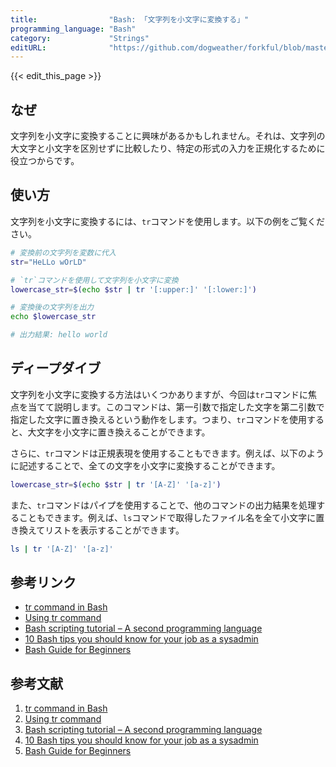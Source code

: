 ```yaml
---
title:                "Bash: 「文字列を小文字に変換する」"
programming_language: "Bash"
category:             "Strings"
editURL:              "https://github.com/dogweather/forkful/blob/master/content/ja/bash/converting-a-string-to-lower-case.md"
---
```


{{< edit_this_page >}}

## なぜ

文字列を小文字に変換することに興味があるかもしれません。それは、文字列の大文字と小文字を区別せずに比較したり、特定の形式の入力を正規化するために役立つからです。

## 使い方

文字列を小文字に変換するには、`tr`コマンドを使用します。以下の例をご覧ください。

```Bash
# 変換前の文字列を変数に代入
str="HeLLo wOrLD"

# `tr`コマンドを使用して文字列を小文字に変換
lowercase_str=$(echo $str | tr '[:upper:]' '[:lower:]')

# 変換後の文字列を出力
echo $lowercase_str 

# 出力結果: hello world
```

## ディープダイブ

文字列を小文字に変換する方法はいくつかありますが、今回は`tr`コマンドに焦点を当てて説明します。このコマンドは、第一引数で指定した文字を第二引数で指定した文字に置き換えるという動作をします。つまり、`tr`コマンドを使用すると、大文字を小文字に置き換えることができます。

さらに、`tr`コマンドは正規表現を使用することもできます。例えば、以下のように記述することで、全ての文字を小文字に変換することができます。

```Bash
lowercase_str=$(echo $str | tr '[A-Z]' '[a-z]') 
```

また、`tr`コマンドはパイプを使用することで、他のコマンドの出力結果を処理することもできます。例えば、`ls`コマンドで取得したファイル名を全て小文字に置き換えてリストを表示することができます。

```Bash
ls | tr '[A-Z]' '[a-z]'
```

## 参考リンク

- [tr command in Bash](https://www.geeksforgeeks.org/tr-command-in-unix-linux-with-examples/)
- [Using tr command](https://linuxize.com/post/linux-tr-command/)
- [Bash scripting tutorial – A second programming language](https://linuxconfig.org/bash-scripting-tutorial-for-beginners)
- [10 Bash tips you should know for your job as a sysadmin](https://opensource.com/article/18/5/bash-tricks)
- [Bash Guide for Beginners](https://tldp.org/LDP/Bash-Beginners-Guide/html/index.html)

## 参考文献

1. [tr command in Bash](https://www.geeksforgeeks.org/tr-command-in-unix-linux-with-examples/)
2. [Using tr command](https://linuxize.com/post/linux-tr-command/)
3. [Bash scripting tutorial – A second programming language](https://linuxconfig.org/bash-scripting-tutorial-for-beginners)
4. [10 Bash tips you should know for your job as a sysadmin](https://opensource.com/article/18/5/bash-tricks)
5. [Bash Guide for Beginners](https://tldp.org/LDP/Bash-Beginners-Guide/html/index.html)